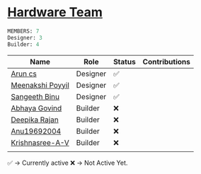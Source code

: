 #  [Hardware Team](https://github.com/orgs/Embedded-Systems-GCEK/teams/hardware-team)

```sql
MEMBERS: 7
Designer: 3
Builder: 4

```

| Name                                                                                     | Role     | Status | Contributions |
| ---------------------------------------------------------------------------------------- | -------- | ------ | ------------- |
| [Arun cs](https://github.com/orgs/Embedded-Systems-GCEK/people/aruncs31s)                | Designer | ✅      |               |
| [Meenakshi Poyyil](https://github.com/orgs/Embedded-Systems-GCEK/people/MeenakshiPoyyil) | Designer | ✅      |               |
| [Sangeeth Binu](https://github.com/orgs/Embedded-Systems-GCEK/people/Sangeeth-binu)      | Designer | ✅      |               |
| [Abhaya Govind](https://github.com/orgs/Embedded-Systems-GCEK/people/AbhayaGovind)       | Builder  | ❌      |               |
| [Deepika Rajan](https://github.com/orgs/Embedded-Systems-GCEK/people/DEEPIKARAJAN-E)     | Builder  | ❌      |               |
| [Anu19692004](https://github.com/orgs/Embedded-Systems-GCEK/people/isro19692004geck)     | Builder  | ❌      |               |
| [Krishnasree-A-V](https://github.com/orgs/Embedded-Systems-GCEK/people/Krishnasree-A-V)  | Builder  | ❌      |               |
|                                                                                          |          |        |               |

✅ -> Currently active 
❌ -> Not Active Yet.
